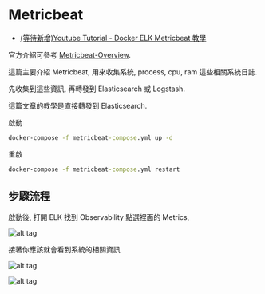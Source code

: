 # Metricbeat

* [(等待新增)Youtube Tutorial - Docker ELK Metricbeat 教學]()

官方介紹可參考 [Metricbeat-Overview](https://www.elastic.co/guide/en/beats/metricbeat/current/metricbeat-overview.html).

這篇主要介紹 Metricbeat, 用來收集系統, process, cpu, ram 這些相關系統日誌.

先收集到這些資訊, 再轉發到 Elasticsearch 或 Logstash.

這篇文章的教學是直接轉發到 Elasticsearch.

啟動

```cmd
docker-compose -f metricbeat-compose.yml up -d
```

重啟

```cmd
docker-compose -f metricbeat-compose.yml restart
```

## 步驟流程

啟動後, 打開 ELK 找到 Observability 點選裡面的 Metrics,

![alt tag](https://i.imgur.com/ajJEgdM.png)

接著你應該就會看到系統的相關資訊

![alt tag](https://i.imgur.com/cVrMnzu.png)

![alt tag](https://i.imgur.com/C1mkrFi.png)
